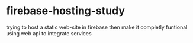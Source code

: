 # firebase-hosting-study
trying to host a static web-site in firebase then make it completly funtional using web api to integrate services
